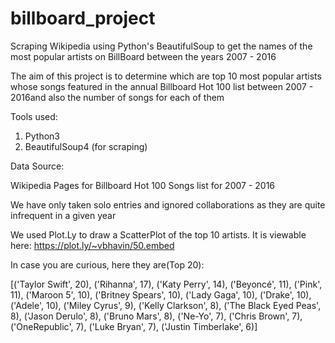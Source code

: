 # billboard_project
Scraping Wikipedia using Python's BeautifulSoup to get the names of the most popular artists on BillBoard between the years 2007 - 2016

The aim of this project is to determine which are top 10 most popular artists whose songs featured in the annual Billboard Hot 100 list between 2007 - 2016and also the number of songs for each of them 

Tools used:

1. Python3
2. BeautifulSoup4 (for scraping)

Data Source:

Wikipedia Pages for Billboard Hot 100 Songs list for 2007 - 2016

We have only taken solo entries and ignored collaborations as they are quite infrequent in a given year

We used Plot.Ly to draw a ScatterPlot of the top 10 artists. It is viewable here:
https://plot.ly/~vbhavin/50.embed

In case you are curious, here they are(Top 20):

[('Taylor Swift', 20), ('Rihanna', 17), ('Katy Perry', 14), ('Beyoncé', 11), ('Pink', 11), ('Maroon 5', 10), ('Britney Spears', 10), ('Lady Gaga', 10), ('Drake', 10), ('Adele', 10), ('Miley Cyrus', 9), ('Kelly Clarkson', 8), ('The Black Eyed Peas', 8), ('Jason Derulo', 8), ('Bruno Mars', 8), ('Ne-Yo', 7), ('Chris Brown', 7), ('OneRepublic', 7), ('Luke Bryan', 7), ('Justin Timberlake', 6)]
